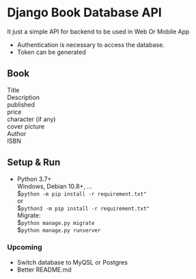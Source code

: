 # Django Book Database API

It just a simple API for backend to be used in Web Or Mobile App <br>
* Authentication is necessary to access the database.
* Token can be generated
## Book
Title<br>
Description<br>
published<br>
price<br>
character (if any)<br>
cover picture<br>
Author<br>
ISBN<br>

## Setup & Run
* Python 3.7+<br>
Windows, Debian 10.8+, ...<br>
$`python -m pip install -r requirement.txt"`<br>
or<br>
$`python3 -m pip install -r requirement.txt"`<br>
Migrate:<br>
$`python manage.py migrate`<br>
$`python manage.py runserver`<br>

### Upcoming
* Switch database to MyQSL or Postgres<br>
* Better README.md

